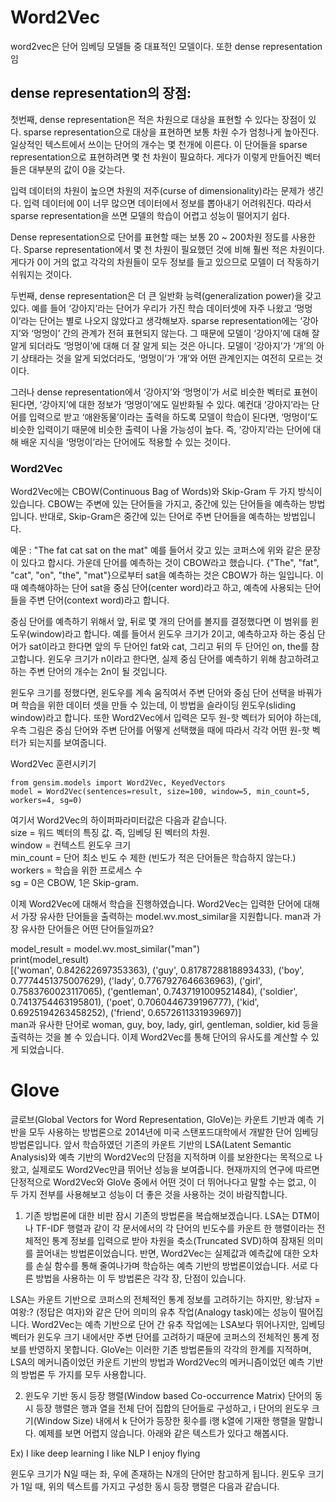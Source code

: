 # Word2Vec
word2vec은 단어 임베딩 모델들 중 대표적인 모델이다. 
또한 dense representation임

## dense representation의 장점:

첫번째, dense representation은 적은 차원으로 대상을 표현할 수 있다는 장점이 있다. sparse representation으로 대상을 표현하면 보통 차원 수가 엄청나게 높아진다. 일상적인 텍스트에서 쓰이는 단어의 개수는 몇 천개에 이른다. 이 단어들을 sparse representation으로 표현하려면 몇 천 차원이 필요하다. 게다가 이렇게 만들어진 벡터들은 대부분의 값이 0을 갖는다.

입력 데이터의 차원이 높으면 차원의 저주(curse of dimensionality)라는 문제가 생긴다. 입력 데이터에 0이 너무 많으면 데이터에서 정보를 뽑아내기 어려워진다. 따라서 sparse representation을 쓰면 모델의 학습이 어렵고 성능이 떨어지기 쉽다.

Dense representation으로 단어를 표현할 때는 보통 20 ~ 200차원 정도를 사용한다. Sparse representation에서 몇 천 차원이 필요했던 것에 비해 훨씬 적은 차원이다. 게다가 0이 거의 없고 각각의 차원들이 모두 정보를 들고 있으므로 모델이 더 작동하기 쉬워지는 것이다.

두번째, dense representation은 더 큰 일반화 능력(generalization power)을 갖고 있다. 예를 들어 ‘강아지’라는 단어가 우리가 가진 학습 데이터셋에 자주 나왔고 ‘멍멍이’라는 단어는 별로 나오지 않았다고 생각해보자. sparse representation에는 ‘강아지’와 ‘멍멍이’ 간의 관계가 전혀 표현되지 않는다. 그 때문에 모델이 ‘강아지’에 대해 잘 알게 되더라도 ‘멍멍이’에 대해 더 잘 알게 되는 것은 아니다. 모델이 ‘강아지’가 ‘개’의 아기 상태라는 것을 알게 되었더라도, ‘멍멍이’가 ‘개’와 어떤 관계인지는 여전히 모르는 것이다.

그러나 dense representation에서 ‘강아지’와 ‘멍멍이’가 서로 비슷한 벡터로 표현이 된다면, ‘강아지’에 대한 정보가 ‘멍멍이’에도 일반화될 수 있다. 예컨대 ‘강아지’라는 단어를 입력으로 받고 ‘애완동물’이라는 출력을 하도록 모델이 학습이 된다면, ‘멍멍이’도 비슷한 입력이기 때문에 비슷한 출력이 나올 가능성이 높다. 즉, ‘강아지’라는 단어에 대해 배운 지식을 ‘멍멍이’라는 단어에도 적용할 수 있는 것이다.


### Word2Vec 
Word2Vec에는 CBOW(Continuous Bag of Words)와 Skip-Gram 두 가지 방식이 있습니다. CBOW는 주변에 있는 단어들을 가지고, 중간에 있는 단어들을 예측하는 방법입니다. 반대로, Skip-Gram은 중간에 있는 단어로 주변 단어들을 예측하는 방법입니다.

예문 : "The fat cat sat on the mat"
예를 들어서 갖고 있는 코퍼스에 위와 같은 문장이 있다고 합시다. 가운데 단어를 예측하는 것이 CBOW라고 했습니다. {"The", "fat", "cat", "on", "the", "mat"}으로부터 sat을 예측하는 것은 CBOW가 하는 일입니다. 이 때 예측해야하는 단어 sat을 중심 단어(center word)라고 하고, 예측에 사용되는 단어들을 주변 단어(context word)라고 합니다.

중심 단어를 예측하기 위해서 앞, 뒤로 몇 개의 단어를 볼지를 결정했다면 이 범위를 윈도우(window)라고 합니다. 예를 들어서 윈도우 크기가 2이고, 예측하고자 하는 중심 단어가 sat이라고 한다면 앞의 두 단어인 fat와 cat, 그리고 뒤의 두 단어인 on, the를 참고합니다. 윈도우 크기가 n이라고 한다면, 실제 중심 단어를 예측하기 위해 참고하려고 하는 주변 단어의 개수는 2n이 될 것입니다.



윈도우 크기를 정했다면, 윈도우를 계속 움직여서 주변 단어와 중심 단어 선택을 바꿔가며 학습을 위한 데이터 셋을 만들 수 있는데, 이 방법을 슬라이딩 윈도우(sliding window)라고 합니다.
또한 Word2Vec에서 입력은 모두 원-핫 벡터가 되어야 하는데, 우측 그림은 중심 단어와 주변 단어를 어떻게 선택했을 때에 따라서 각각 어떤 원-핫 벡터가 되는지를 보여줍니다.


Word2Vec 훈련시키기
~~~
from gensim.models import Word2Vec, KeyedVectors
model = Word2Vec(sentences=result, size=100, window=5, min_count=5, workers=4, sg=0)
~~~
여기서 Word2Vec의 하이퍼파라미터값은 다음과 같습니다.\
size = 워드 벡터의 특징 값. 즉, 임베딩 된 벡터의 차원.\
window = 컨텍스트 윈도우 크기\
min_count = 단어 최소 빈도 수 제한 (빈도가 적은 단어들은 학습하지 않는다.)\
workers = 학습을 위한 프로세스 수\
sg = 0은 CBOW, 1은 Skip-gram.

이제 Word2Vec에 대해서 학습을 진행하였습니다. Word2Vec는 입력한 단어에 대해서 가장 유사한 단어들을 출력하는 model.wv.most_similar을 지원합니다. man과 가장 유사한 단어들은 어떤 단어들일까요?

model_result = model.wv.most_similar("man")\
print(model_result)\
[('woman', 0.842622697353363), ('guy', 0.8178728818893433), ('boy', 0.7774451375007629), ('lady', 0.7767927646636963), ('girl', 0.7583760023117065), ('gentleman', 0.7437191009521484), ('soldier', 0.7413754463195801), ('poet', 0.7060446739196777), ('kid', 0.6925194263458252), ('friend', 0.6572611331939697)]\
man과 유사한 단어로 woman, guy, boy, lady, girl, gentleman, soldier, kid 등을 출력하는 것을 볼 수 있습니다. 이제 Word2Vec를 통해 단어의 유사도를 계산할 수 있게 되었습니다.

# Glove
글로브(Global Vectors for Word Representation, GloVe)는 카운트 기반과 예측 기반을 모두 사용하는 방법론으로 2014년에 미국 스탠포드대학에서 개발한 단어 임베딩 방법론입니다. 앞서 학습하였던 기존의 카운트 기반의 LSA(Latent Semantic Analysis)와 예측 기반의 Word2Vec의 단점을 지적하며 이를 보완한다는 목적으로 나왔고, 실제로도 Word2Vec만큼 뛰어난 성능을 보여줍니다. 현재까지의 연구에 따르면 단정적으로 Word2Vec와 GloVe 중에서 어떤 것이 더 뛰어나다고 말할 수는 없고, 이 두 가지 전부를 사용해보고 성능이 더 좋은 것을 사용하는 것이 바람직합니다.

1. 기존 방법론에 대한 비판
잠시 기존의 방법론을 복습해보겠습니다. LSA는 DTM이나 TF-IDF 행렬과 같이 각 문서에서의 각 단어의 빈도수를 카운트 한 행렬이라는 전체적인 통계 정보를 입력으로 받아 차원을 축소(Truncated SVD)하여 잠재된 의미를 끌어내는 방법론이었습니다. 반면, Word2Vec는 실제값과 예측값에 대한 오차를 손실 함수를 통해 줄여나가며 학습하는 예측 기반의 방법론이었습니다. 서로 다른 방법을 사용하는 이 두 방법론은 각각 장, 단점이 있습니다.

LSA는 카운트 기반으로 코퍼스의 전체적인 통계 정보를 고려하기는 하지만, 왕:남자 = 여왕:? (정답은 여자)와 같은 단어 의미의 유추 작업(Analogy task)에는 성능이 떨어집니다. Word2Vec는 예측 기반으로 단어 간 유추 작업에는 LSA보다 뛰어나지만, 임베딩 벡터가 윈도우 크기 내에서만 주변 단어를 고려하기 때문에 코퍼스의 전체적인 통계 정보를 반영하지 못합니다. GloVe는 이러한 기존 방법론들의 각각의 한계를 지적하며, LSA의 메커니즘이었던 카운트 기반의 방법과 Word2Vec의 메커니즘이었던 예측 기반의 방법론 두 가지를 모두 사용합니다.

2. 윈도우 기반 동시 등장 행렬(Window based Co-occurrence Matrix)
단어의 동시 등장 행렬은 행과 열을 전체 단어 집합의 단어들로 구성하고, i 단어의 윈도우 크기(Window Size) 내에서 k 단어가 등장한 횟수를 i행 k열에 기재한 행렬을 말합니다. 예제를 보면 어렵지 않습니다. 아래와 같은 텍스트가 있다고 해봅시다.

Ex)
I like deep learning
I like NLP
I enjoy flying

윈도우 크기가 N일 때는 좌, 우에 존재하는 N개의 단어만 참고하게 됩니다. 윈도우 크기가 1일 때, 위의 텍스트를 가지고 구성한 동시 등장 행렬은 다음과 같습니다.
